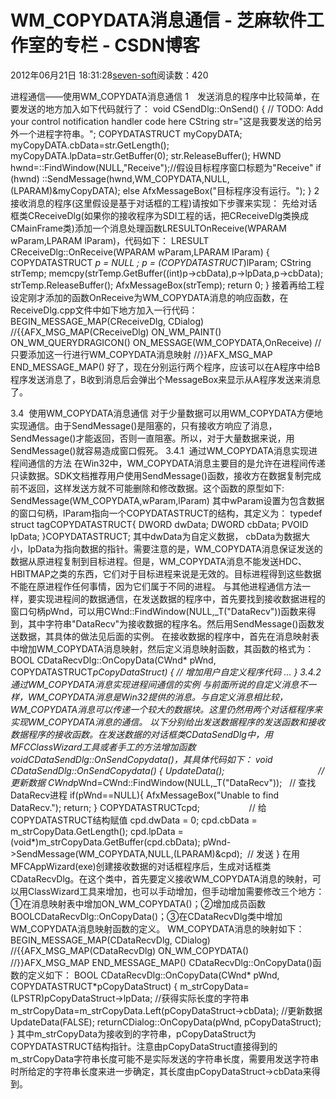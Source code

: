 
# WM_COPYDATA消息通信 -  芝麻软件工作室的专栏 - CSDN博客


2012年06月21日 18:31:28[seven-soft](https://me.csdn.net/softn)阅读数：420


进程通信——使用WM_COPYDATA消息通信
1　发送消息的程序中比较简单，在要发送的地方加入如下代码就行了：
void CSendDlg::OnSend()
{
// TODO: Add your control notification handler code here
CString str="这是我要发送的给另外一个进程字符串。";
COPYDATASTRUCT myCopyDATA;
myCopyDATA.cbData=str.GetLength();
myCopyDATA.lpData=str.GetBuffer(0);
str.ReleaseBuffer();
HWND hwnd=::FindWindow(NULL,"Receive");//假设目标程序窗口标题为"Receive"
if (hwnd)
::SendMessage(hwnd,WM_COPYDATA,NULL,(LPARAM)&myCopyDATA);
else
AfxMessageBox("目标程序没有运行。");
}
2　接收消息的程序(这里假设是基于对话框的工程)请按如下步骤来实现：
先给对话框类CReceiveDlg(如果你的接收程序为SDI工程的话，把CReceiveDlg类换成CMainFrame类)添加一个消息处理函数LRESULTOnReceive(WPARAM wParam,LPARAM lParam)，代码如下：
LRESULT CReceiveDlg::OnReceive(WPARAM wParam,LPARAM lParam)
{
COPYDATASTRUCT *p = NULL ;
p = (COPYDATASTRUCT*)lParam;
CString strTemp;
memcpy(strTemp.GetBuffer((int)p->cbData),p->lpData,p->cbData);
strTemp.ReleaseBuffer();
AfxMessageBox(strTemp);
return 0;
}
接着再给工程设定刚才添加的函数OnReceive为WM_COPYDATA消息的响应函数，在ReceiveDlg.cpp文件中如下地方加入一行代码：
BEGIN_MESSAGE_MAP(CReceiveDlg, CDialog)
//{{AFX_MSG_MAP(CReceiveDlg)
ON_WM_PAINT()
ON_WM_QUERYDRAGICON()
ON_MESSAGE(WM_COPYDATA,OnReceive) //只要添加这一行进行WM_COPYDATA消息映射
//}}AFX_MSG_MAP
END_MESSAGE_MAP()
好了，现在分别运行两个程序，应该可以在A程序中给B程序发送消息了，B收到消息后会弹出个MessageBox来显示从A程序发送来消息了。



3.4  使用WM_COPYDATA消息通信
对于少量数据可以用WM_COPYDATA方便地实现通信。由于SendMessage()是阻塞的，只有接收方响应了消息，SendMessage()才能返回，否则一直阻塞。所以，对于大量数据来说，用SendMessage()就容易造成窗口假死。
3.4.1  通过WM_COPYDATA消息实现进程间通信的方法
在Win32中，WM_COPYDATA消息主要目的是允许在进程间传递只读数据。SDK文档推荐用户使用SendMessage()函数，接收方在数据复制完成前不返回，这样发送方就不可能删除和修改数据。这个函数的原型如下:
SendMessage(WM_COPYDATA,wParam,lParam)
其中wParam设置为包含数据的窗口句柄，lParam指向一个COPYDATASTRUCT的结构，其定义为：
typedef struct tagCOPYDATASTRUCT{
DWORD dwData;
DWORD cbData;
PVOID lpData;
}COPYDATASTRUCT;
其中dwData为自定义数据， cbData为数据大小，lpData为指向数据的指针。需要注意的是，WM_COPYDATA消息保证发送的数据从原进程复制到目标进程。但是，WM_COPYDATA消息不能发送HDC、HBITMAP之类的东西，它们对于目标进程来说是无效的。目标进程得到这些数据不能在原进程作任何事情，因为它们属于不同的进程。
与其他进程通信方法一样，要实现进程间的数据通信，在发送数据的程序中，首先要找到接收数据进程的窗口句柄pWnd，可以用CWnd::FindWindow(NULL,_T("DataRecv"))函数来得到，其中字符串"DataRecv"为接收数据的程序名。然后用SendMessage()函数发送数据，其具体的做法见后面的实例。
在接收数据的程序中，首先在消息映射表中增加WM_COPYDATA消息映射，然后定义消息映射函数，其函数的格式为：
BOOL CDataRecvDlg::OnCopyData(CWnd* pWnd, COPYDATASTRUCT*pCopyDataStruct)
{
// 增加用户自定义程序代码
…
}
3.4.2  通过WM_COPYDATA消息实现进程间通信的实例
与前面所说的自定义消息不一样，WM_COPYDATA消息是Win32提供的消息。与自定义消息相比较，WM_COPYDATA消息可以传递一个较大的数据块。这里仍然用两个对话框程序来实现WM_COPYDATA消息的通信。
以下分别给出发送数据程序的发送函数和接收数据程序的接收函数。在发送数据的对话框类CDataSendDlg中，用MFCClassWizard工具或者手工的方法增加函数voidCDataSendDlg::OnSendCopydata()，其具体代码如下：
void CDataSendDlg::OnSendCopydata()
{
UpdateData();                                      //
 更新数据
CWnd*pWnd=CWnd::FindWindow(NULL,_T("DataRecv"));   // 查找DataRecv进程
if(pWnd==NULL){
AfxMessageBox("Unable to find DataRecv.");
return;
}
COPYDATASTRUCTcpd;                    // 给COPYDATASTRUCT结构赋值
cpd.dwData = 0;
cpd.cbData = m_strCopyData.GetLength();
cpd.lpData = (void*)m_strCopyData.GetBuffer(cpd.cbData);
pWnd->SendMessage(WM_COPYDATA,NULL,(LPARAM)&cpd);  // 发送
}
在用MFCAppWizard(exe)创建接收数据的对话框程序后，生成对话框类CDataRecvDlg。在这个类中，首先要定义接收WM_COPYDATA消息的映射，可以用ClassWizard工具来增加，也可以手动增加，但手动增加需要修改三个地方：①在消息映射表中增加ON_WM_COPYDATA()；②增加成员函数BOOLCDataRecvDlg::OnCopyData()；③在CDataRecvDlg类中增加WM_COPYDATA消息映射函数的定义。
WM_COPYDATA消息的映射如下：
BEGIN_MESSAGE_MAP(CDataRecvDlg, CDialog)
//{{AFX_MSG_MAP(CDataRecvDlg)
ON_WM_COPYDATA()
//}}AFX_MSG_MAP
END_MESSAGE_MAP()
CDataRecvDlg::OnCopyData()函数的定义如下：
BOOL CDataRecvDlg::OnCopyData(CWnd* pWnd, COPYDATASTRUCT*pCopyDataStruct)
{
m_strCopyData=(LPSTR)pCopyDataStruct->lpData;
//获得实际长度的字符串
m_strCopyData=m_strCopyData.Left(pCopyDataStruct->cbData);
//更新数据
UpdateData(FALSE);
returnCDialog::OnCopyData(pWnd, pCopyDataStruct);
}
其中m_strCopyData为接收到的字符串，pCopyDataStruct为COPYDATASTRUCT结构指针。注意由pCopyDataStruct直接得到的m_strCopyData字符串长度可能不是实际发送的字符串长度，需要用发送字符串时所给定的字符串长度来进一步确定，其长度由pCopyDataStruct->cbData来得到。


